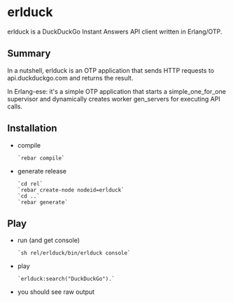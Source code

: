 erlduck
=======

erlduck is a DuckDuckGo Instant Answers API client written in Erlang/OTP.

Summary
-------

In a nutshell, erlduck is an OTP application that sends HTTP requests to api.duckduckgo.com and returns the result.

In Erlang-ese: it's a simple OTP application that starts a simple_one_for_one supervisor and dynamically creates worker gen_servers for executing API calls.

Installation
------------

* compile

      `rebar compile`

* generate release

      `cd rel`  
      `rebar create-node nodeid=erlduck`  
      `cd ..`  
      `rebar generate`

Play
----

* run (and get console)

      `sh rel/erlduck/bin/erlduck console`

* play

      `erlduck:search("DuckDuckGo").`

* you should see raw output

